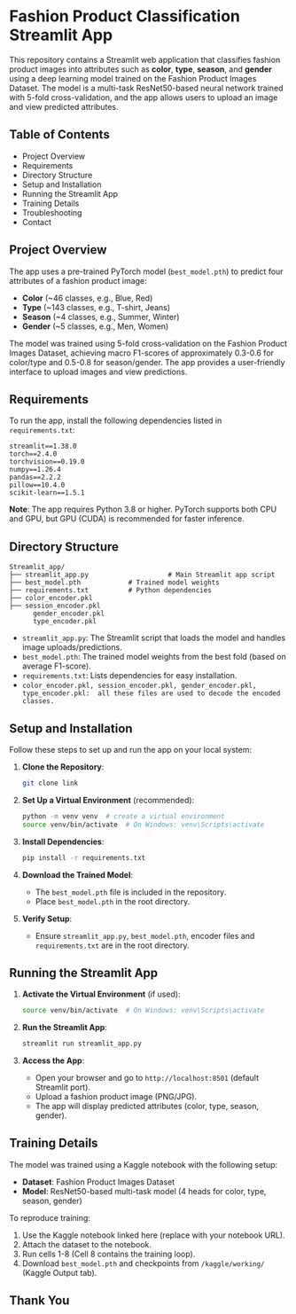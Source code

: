 # Fashion Product Classification Streamlit App

This repository contains a Streamlit web application that classifies fashion product images into attributes such as **color**, **type**, **season**, and **gender** using a deep learning model trained on the Fashion Product Images Dataset. The model is a multi-task ResNet50-based neural network trained with 5-fold cross-validation, and the app allows users to upload an image and view predicted attributes.

## Table of Contents

- Project Overview
- Requirements
- Directory Structure
- Setup and Installation
- Running the Streamlit App
- Training Details
- Troubleshooting
- Contact

## Project Overview

The app uses a pre-trained PyTorch model (`best_model.pth`) to predict four attributes of a fashion product image:

- **Color** (\~46 classes, e.g., Blue, Red)
- **Type** (\~143 classes, e.g., T-shirt, Jeans)
- **Season** (\~4 classes, e.g., Summer, Winter)
- **Gender** (\~5 classes, e.g., Men, Women)

The model was trained using 5-fold cross-validation on the Fashion Product Images Dataset, achieving macro F1-scores of approximately 0.3-0.6 for color/type and 0.5-0.8 for season/gender. The app provides a user-friendly interface to upload images and view predictions.

## Requirements

To run the app, install the following dependencies listed in `requirements.txt`:

```
streamlit==1.38.0
torch==2.4.0
torchvision==0.19.0
numpy==1.26.4
pandas==2.2.2
pillow==10.4.0
scikit-learn==1.5.1
```

**Note**: The app requires Python 3.8 or higher. PyTorch supports both CPU and GPU, but GPU (CUDA) is recommended for faster inference.

## Directory Structure

```
Streamlit_app/
├── streamlit_app.py                    # Main Streamlit app script
├── best_model.pth            # Trained model weights
├── requirements.txt          # Python dependencies
├── color_encoder.pkl
├── session_encoder.pkl
      gender_encoder.pkl
      type_encoder.pkl
```

- `streamlit_app.py`: The Streamlit script that loads the model and handles image uploads/predictions.
- `best_model.pth`: The trained model weights from the best fold (based on average F1-score).
- `requirements.txt`: Lists dependencies for easy installation.
- `color_encoder.pkl, session_encoder.pkl, gender_encoder.pkl, type_encoder.pkl:  all these files are used to decode the encoded classes.`

## Setup and Installation

Follow these steps to set up and run the app on your local system:

1. **Clone the Repository**:

   ```bash
   git clone link
   ```

2. **Set Up a Virtual Environment** (recommended):

   ```bash
   python -m venv venv  # create a virtual environment
   source venv/bin/activate  # On Windows: venv\Scripts\activate
   ```

3. **Install Dependencies**:

   ```bash
   pip install -r requirements.txt
   ```

4. **Download the Trained Model**:

   - The `best_model.pth` file is included in the repository.
   - Place `best_model.pth` in the root directory.

5. **Verify Setup**:

   - Ensure  `streamlit_app.py`, `best_model.pth`, encoder files and `requirements.txt` are in the root directory.

## Running the Streamlit App

1. **Activate the Virtual Environment** (if used):

   ```bash
   source venv/bin/activate  # On Windows: venv\Scripts\activate
   ```

2. **Run the Streamlit App**:

   ```bash
   streamlit run streamlit_app.py
   ```

3. **Access the App**:

   - Open your browser and go to `http://localhost:8501` (default Streamlit port).
   - Upload a fashion product image (PNG/JPG).
   - The app will display predicted attributes (color, type, season, gender).

## Training Details

The model was trained using a Kaggle notebook with the following setup:

- **Dataset**: Fashion Product Images Dataset
- **Model**: ResNet50-based multi-task model (4 heads for color, type, season, gender)

To reproduce training:

1. Use the Kaggle notebook linked here (replace with your notebook URL).
2. Attach the dataset to the notebook.
3. Run cells 1-8 (Cell 8 contains the training loop).
4. Download `best_model.pth` and checkpoints from `/kaggle/working/` (Kaggle Output tab).

## Thank You